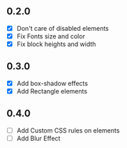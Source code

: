 ## 0.2.0

- [x] Don't care of disabled elements
- [x] Fix Fonts size and color
- [x] Fix block heights and width

## 0.3.0

- [x] Add box-shadow effects
- [x] Add Rectangle elements

## 0.4.0

- [ ] Add Custom CSS rules on elements
- [ ] Add Blur Effect
